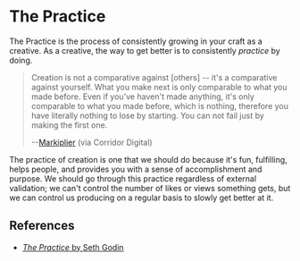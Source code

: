 # The Practice

The Practice is the process of consistently growing in your craft as a creative.
As a creative, the way to get better is to consistently _practice_ by doing. 

> Creation is not a comparative against [others] -- it's a comparative
> against yourself. What you make next is only comparable to what you made
> before. Even if you've haven't made anything, it's only comparable to what you
> made before, which is nothing, therefore you have literally nothing to lose by
> starting. You can not fail just by making the first one.
>
> --[Markiplier](https://youtu.be/IHTCtxXwDAk?t=777) (via Corridor Digital)

The practice of creation is one that we should do because it's fun, fulfilling,
helps people, and provides you with a sense of accomplishment and purpose. We
should go through this practice regardless of external validation; we can't
control the number of likes or views something gets, but we can control us
producing on a regular basis to slowly get better at it.

## References

- [_The Practice_ by Seth Godin](https://seths.blog/ThePractice/)
